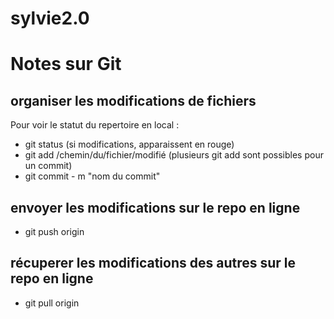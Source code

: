 sylvie2.0
=========

# Notes sur Git
## organiser les modifications de fichiers
Pour voir le statut du repertoire en local :
* git status
(si modifications, apparaissent en rouge)
* git add /chemin/du/fichier/modifié
(plusieurs git add sont possibles pour un commit)
* git commit - m "nom du commit"

## envoyer les modifications sur le repo en ligne
* git push origin

## récuperer les modifications des autres sur le repo en ligne
* git pull origin